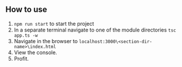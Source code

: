 ## How to use
1. `npm run start` to start the project
2. In a separate terminal navigate to one of the module directories `tsc app.ts -w`
3. Navigate in the browser to `localhost:3000\<section-dir-name>\index.html`
4. View the console.
5. Profit.